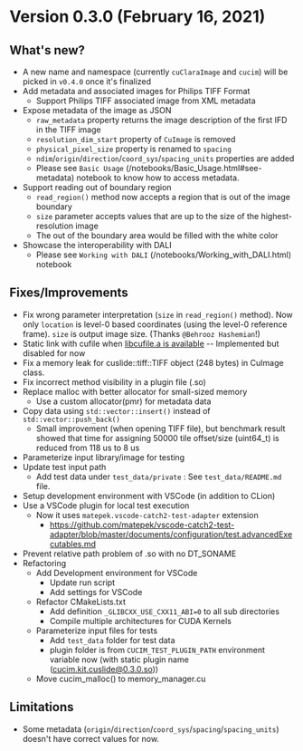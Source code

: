 # Version 0.3.0 (February 16, 2021)

## What's new?

- A new name and namespace (currently `cuClaraImage` and `cucim`) will be picked in `v0.4.0` once it's finalized
- Add metadata and associated images for Philips TIFF Format
  - Support Philips TIFF associated image from XML metadata
- Expose metadata of the image as JSON
  - `raw_metadata` property returns the image description of the first IFD in the TIFF image
  - `resolution_dim_start` property of `CuImage` is removed
  - `physical_pixel_size` property is renamed to `spacing`
  - `ndim`/`origin`/`direction`/`coord_sys`/`spacing_units` properties are added
  - Please see `Basic Usage` (/notebooks/Basic_Usage.html#see-metadata) notebook to know how to access metadata.
- Support reading out of boundary region
  - `read_region()` method now accepts a region that is out of the image boundary
  - `size` parameter accepts values that are up to the size of the highest-resolution image
  - The out of the boundary area would be filled with the white color
- Showcase the interoperability with DALI
  - Please see `Working with DALI` (/notebooks/Working_with_DALI.html) notebook

## Fixes/Improvements

- Fix wrong parameter interpretation (`size` in `read_region()` method). Now only `location` is level-0 based coordinates (using the level-0 reference frame). `size` is output image size. (Thanks `@Behrooz Hashemian`!)
- Static link with cufile when [libcufile.a is available](https://docs.google.com/document/d/1DQ_T805dlTcDU9bGW32E2ak5InX8iUcNI7Tq_lXAtLc/edit?ts=5f90bc5f) -- Implemented but disabled for now
- Fix a memory leak for cuslide::tiff::TIFF object (248 bytes) in CuImage class.
- Fix incorrect method visibility in a plugin file (.so)
- Replace malloc with better allocator for small-sized memory
  - Use a custom allocator(pmr) for metadata data
- Copy data using `std::vector::insert()` instead of `std::vector::push_back()`
  - Small improvement (when opening TIFF file), but benchmark result showed that time for assigning 50000 tile offset/size (uint64_t) is reduced from 118 us to 8 us
- Parameterize input library/image for testing
- Update test input path
  - Add test data under `test_data/private` : See `test_data/README.md` file.
- Setup development environment with VSCode (in addition to CLion)
- Use a VSCode plugin for local test execution
  - Now it uses `matepek.vscode-catch2-test-adapter` extension
    - <https://github.com/matepek/vscode-catch2-test-adapter/blob/master/documents/configuration/test.advancedExecutables.md>
- Prevent relative path problem of .so with no DT_SONAME
- Refactoring
  - Add Development environment for VSCode
    - Update run script
    - Add settings for VSCode
  - Refactor CMakeLists.txt
    - Add definition `_GLIBCXX_USE_CXX11_ABI=0` to all sub directories
    - Compile multiple architectures for CUDA Kernels
  - Parameterize input files for tests
    - Add `test_data` folder for test data
    - plugin folder is from `CUCIM_TEST_PLUGIN_PATH` environment variable now (with static plugin name (cucim.kit.cuslide@0.3.0.so))
  - Move cucim_malloc() to memory_manager.cu

## Limitations

- Some metadata (`origin`/`direction`/`coord_sys`/`spacing`/`spacing_units`) doesn't have correct values for now.

